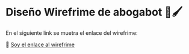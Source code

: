 # Diseño Wirefrime de abogabot 🎨🖌

En el siguiente link se muetra el enlace del wirefrime:

📌 [Soy el enlace al wirefrime](https://www.figma.com/file/V7QOXcWQ5K8lxICTF1EYri/Wirefrime-Abogabot?node-id=0%3A1
)
